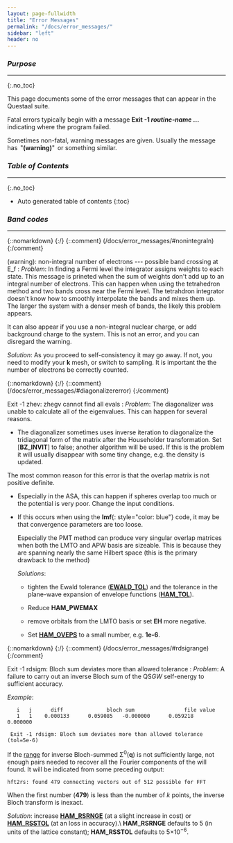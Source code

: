 ```yaml
---
layout: page-fullwidth
title: "Error Messages"
permalink: "/docs/error_messages/"
sidebar: "left"
header: no
---
```


### _Purpose_
________________________________________________________________________________________________
{:.no_toc}

This page documents some of the error messages that can appear in the Questaal suite.

Fatal errors typically begin with a message  **Exit -1 _routine-name_ ...** indicating where the program failed.

Sometimes non-fatal, warning messages are given.  Usually the message has &thinsp;"**(warning)**"&thinsp; or something similar.

### _Table of Contents_
________________________________________________________________________________________________
{:.no_toc}
*  Auto generated table of contents
{:toc}

### _Band codes_
________________________________________________________________________________________________

{::nomarkdown} <a name="nonintegraln"></a> {:/}
{::comment}
(/docs/error_messages/#nonintegraln)
{:/comment}

 (warning): non-integral number of electrons --- possible band crossing at E_f
: _Problem_: In finding a Fermi level the integrator assigns weights to each state.  This message is prineted when the sum of weights don't
  add up to an integral number of electrons.  This can happen when using the tetrahedron method and two bands cross near the Fermi level.
  The tetrahdron integrator doesn't know how to smoothly interpolate the bands and mixes them up.  The larger the system with a denser mesh
  of bands, the likely this problem appears.
  
  It can also appear if you use a non-integral nuclear charge, or add background charge to the system.  This is not an error, and you can disregard the warning.

  _Solution_:  As you proceed to self-consistency it may go away. If not, you need to modify your **k** mesh, or switch to sampling.
  It is important the the number of electrons be correctly counted.

{::nomarkdown} <a name="diagonalizererror"></a> {:/}
{::comment}
(/docs/error_messages/#diagonalizererror)
{:/comment}

Exit -1 zhev: zhegv cannot find all evals
: _Problem_: The diagonalizer was unable to calculate all of the eigenvalues.  This can happen for several reasons. 

  + The diagonalizer sometimes uses inverse iteration to diagonalize the 
    tridiagonal form of the matrix after the Householder transformation.
    Set [**BZ\_INVIT**] to false; another algorithm will be used.
    If this is the problem it will usually disappear with some tiny change, e.g. the density is updated.

  The most common reason for this error is that the overlap matrix is not positive definite.  

  + Especially in the ASA, this can happen if spheres overlap too much or the
    potential is very poor.  Change the input conditions.

  + If this occurs when using the **lmf**{: style="color: blue"} code, it may be that convergence parameters
    are too loose.

    Especially the PMT method can produce very singular overlap matrices when both the LMTO and APW basis are sizeable.  This is because they are spanning
    nearly the same Hilbert space (this is the primary drawback to the method)

    _Solutions_:

    + tighten the Ewald tolerance ([**EWALD\_TOL**](/docs/input/inputfile/#ewald)) and the tolerance in the plane-wave expansion of
      envelope functions ([**HAM\_TOL**](/docs/input/inputfile/#ham)).

    + Reduce **HAM_PWEMAX**

    + remove orbitals from the LMTO basis or set **EH** more negative.

    + Set [**HAM\_OVEPS**](/docs/input/inputfile/#ham) to a small number, e.g. **1e-6**.

{::nomarkdown} <a name="rdsigrange"></a> {:/}
{::comment}
(/docs/error_messages/#rdsigrange)
{:/comment}

Exit -1 rdsigm: Bloch sum deviates more than allowed tolerance
: _Problem_: A failure to carry out an inverse Bloch sum of the QS<i>GW</i> self-energy to sufficient accuracy.

  _Example_:

  ~~~
     i   j      diff              bloch sum                file value
     1   1    0.000133      0.059085   -0.000000      0.059218    0.000000

   Exit -1 rdsigm: Bloch sum deviates more than allowed tolerance (tol=5e-6)
  ~~~

  If the [range](/docs/outputs/lmf_output/#reading-qsgw-self-energies) for inverse Bloch-summed &Sigma;<sup>0</sup>(<b>q</b>)
  is not sufficiently large, not enough pairs needed to recover all the Fourier components of the 
  will found.  It will be indicated from some preceding output:

  ~~~
  hft2rs: found 479 connecting vectors out of 512 possible for FFT
  ~~~

  When the first number (**479**) is less than the number of _k_ points,
  the inverse Bloch transform is inexact.

  _Solution_: increase [**HAM\_RSRNGE**](/docs/input/inputfile/#ham) (at a slight increase in cost) or
  [**HAM\_RSSTOL**](/docs/input/inputfile/#ham) (at an loss in accuracy).\\
  **HAM\_RSRNGE** defaults to 5 (in units of the lattice constant); **HAM\_RSSTOL** defaults to 5&times;10<sup>&minus;6</sup>.
